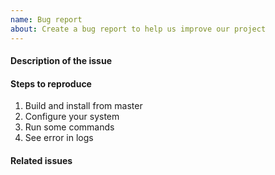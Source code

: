 ```yaml
---
name: Bug report
about: Create a bug report to help us improve our project
---
```


<!-- Thank you for opening an issue. Please be sure to review our [contribution guidelines](CONTRIBUTING_HSE.md). -->

#### Description of the issue

<!-- A clear and concise description of the bug. Mention details of your test platform -->

#### Steps to reproduce

1. Build and install from master
2. Configure your system
3. Run some commands
4. See error in logs

#### Related issues
